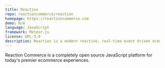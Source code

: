 ```yaml
---
title: Reaction
repo: reactioncommerce/reaction
homepage: https://reactioncommerce.com
demo: N/A
language: JavaScript
framework: Meteor.js
license: GPL-3.0
description: Reaction is a modern reactive, real-time event driven ecommerce platform.
---
```


Reaction Commerce is a completely open source JavaScript platform for today's premier ecommerce experiences.